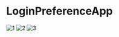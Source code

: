 # LoginPreferenceApp
![1](https://user-images.githubusercontent.com/37741976/84857114-81588f80-b092-11ea-9500-314b4a8170a9.jpeg)
![2](https://user-images.githubusercontent.com/37741976/84857132-8b7a8e00-b092-11ea-89d2-3a5d3507085d.jpeg)
![3](https://user-images.githubusercontent.com/37741976/84857141-8fa6ab80-b092-11ea-9850-8fec15e88907.jpeg)
